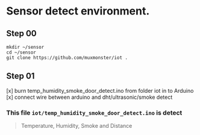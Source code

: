 # Sensor detect environment.
## Step 00
```
mkdir ~/sensor
cd ~/sensor
git clone https://github.com/muxmonster/iot .
```
## Step 01
[x] burn temp_humidity_smoke_door_detect.ino from folder iot in to Arduino
[x] connect wire between arduino and dht/ultrasonic/smoke detect
### This file `iot/temp_humidity_smoke_door_detect.ino` is detect
> Temperature, Humidity, Smoke and Distance
